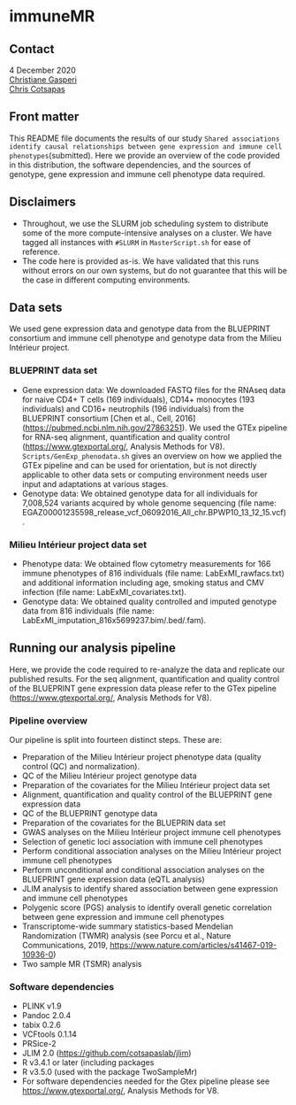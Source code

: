 # immuneMR

## Contact
4 December 2020 <br>
[Christiane Gasperi](mailto:c.gasperi@tum.de) <br>
[Chris Cotsapas](mailto:cotsapas@broadinstitute.org) <br>

## Front matter
This README file documents the results of our study `Shared associations identify causal relationships between gene expression and immune cell phenotypes`(submitted). Here we provide an overview of the code provided in this distribution, the software dependencies, and the sources of genotype, gene expression and immune cell phenotype data required.   

## Disclaimers
* Throughout, we use the SLURM job scheduling system to distribute some of the more compute-intensive analyses on a cluster. We have tagged all instances with `#SLURM` in `MasterScript.sh` for ease of reference.
* The code here is provided as-is. We have validated that this runs without errors on our own systems, but do not guarantee that this will be the case in different computing environments.

## Data sets
We used gene expression data and genotype data from the BLUEPRINT consortium and immune cell phenotype and genotype data from the Milieu Intérieur project. 

### BLUEPRINT data set
+ Gene expression data: We downloaded FASTQ files for the RNAseq data for naive CD4+ T cells (169 individuals), CD14+ monocytes (193 individuals) and CD16+ neutrophils (196 individuals) from the BLUEPRINT consortium [Chen et al., Cell, 2016] (https://pubmed.ncbi.nlm.nih.gov/27863251). We used the GTEx pipeline for RNA-seq alignment, quantification and quality control (https://www.gtexportal.org/, Analysis Methods for V8). `Scripts/GenExp_phenodata.sh` gives an overview on how we applied the GTEx pipeline and can be used for orientation, but is not directly applicable to other data sets or computing environment needs user input and adaptations at various stages.
+ Genotype data: We obtained genotype data for all individuals for 7,008,524 variants acquired by whole genome sequencing (file name: EGAZ00001235598_release_vcf_06092016_All_chr.BPWP10_13_12_15.vcf). 

### Milieu Intérieur project data set
+ Phenotype data: We obtained flow cytometry measurements for 166 immune phenotypes of 816 individuals (file name: LabExMI_rawfacs.txt) and additional information including age, smoking status and CMV infection (file name: LabExMI_covariates.txt).
+ Genotype data: We obtained quality controlled and imputed genotype data from 816 individuals (file name: LabExMI_imputation_816x5699237.bim/.bed/.fam).

## Running our analysis pipeline
Here, we provide the code required to re-analyze the data and replicate our published results. For the seq alignment, quantification and quality control of the BLUEPRINT gene expression data please refer to the GTex pipeline (https://www.gtexportal.org/, Analysis Methods for V8).

### Pipeline overview
Our pipeline is split into fourteen distinct steps. These are:

+ Preparation of the Milieu Intérieur project phenotype data (quality control (QC) and normalization). 
+ QC of the Milieu Intérieur project genotype data
+ Preparation of the covariates for the Milieu Intérieur project data set
+ Alignment, quantification and quality control of the BLUEPRINT gene expression data
+ QC of the BLUEPRINT genotype data
+ Preparation of the covariates for the BLUEPRIN data set
+ GWAS analyses on the Milieu Intérieur project immune cell phenotypes 
+ Selection of genetic loci association with immune cell phenotypes
+ Perform conditional association analyses on the Milieu Intérieur project immune cell phenotypes 
+ Perform unconditional and conditional association analyses on the BLUEPRINT gene expression data (eQTL analysis)
+ JLIM analysis to identify shared association between gene expression and immune cell phenotypes 
+ Polygenic score (PGS) analysis to identify overall genetic correlation between gene expression and immune cell phenotypes 
+ Transcriptome-wide summary statistics-based Mendelian Randomization (TWMR) analysis (see Porcu et al., Nature Communications, 2019, https://www.nature.com/articles/s41467-019-10936-0)
+ Two sample MR (TSMR) analysis

### Software dependencies
+ PLINK v1.9
+ Pandoc 2.0.4
+ tabix 0.2.6
+ VCFtools 0.1.14
+ PRSice-2
+ JLIM 2.0 (https://github.com/cotsapaslab/jlim)
+ R v3.4.1 or later (including packages 
+ R v3.5.0 (used with the package TwoSampleMr)
+ For software dependencies needed for the Gtex pipeline please see https://www.gtexportal.org/, Analysis Methods for V8.




